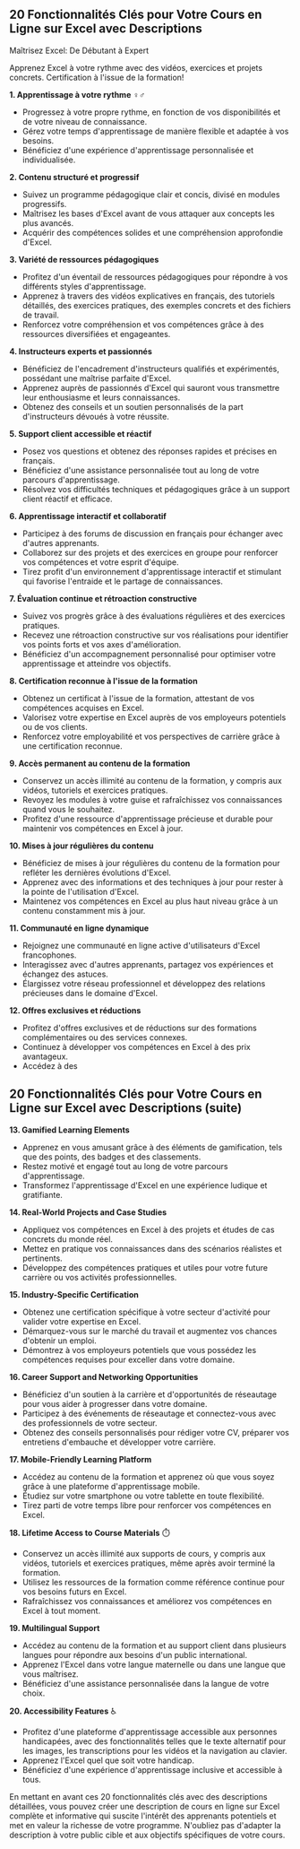 ## 20 Fonctionnalités Clés pour Votre Cours en Ligne sur Excel avec Descriptions

Maîtrisez Excel: De Débutant à Expert

Apprenez Excel à votre rythme avec des vidéos, exercices et projets concrets. Certification à l'issue de la formation!


**1. Apprentissage à votre rythme** ‍♀️‍♂️

* Progressez à votre propre rythme, en fonction de vos disponibilités et de votre niveau de connaissance.
* Gérez votre temps d'apprentissage de manière flexible et adaptée à vos besoins.
* Bénéficiez d'une expérience d'apprentissage personnalisée et individualisée.

**2. Contenu structuré et progressif**  

* Suivez un programme pédagogique clair et concis, divisé en modules progressifs.
* Maîtrisez les bases d'Excel avant de vous attaquer aux concepts les plus avancés.
* Acquérir des compétences solides et une compréhension approfondie d'Excel.

**3. Variété de ressources pédagogiques** ️

* Profitez d'un éventail de ressources pédagogiques pour répondre à vos différents styles d'apprentissage.
* Apprenez à travers des vidéos explicatives en français, des tutoriels détaillés, des exercices pratiques, des exemples concrets et des fichiers de travail.
* Renforcez votre compréhension et vos compétences grâce à des ressources diversifiées et engageantes.

**4. Instructeurs experts et passionnés** ‍‍

* Bénéficiez de l'encadrement d'instructeurs qualifiés et expérimentés, possédant une maîtrise parfaite d'Excel.
* Apprenez auprès de passionnés d'Excel qui sauront vous transmettre leur enthousiasme et leurs connaissances.
* Obtenez des conseils et un soutien personnalisés de la part d'instructeurs dévoués à votre réussite.

**5. Support client accessible et réactif**  

* Posez vos questions et obtenez des réponses rapides et précises en français.
* Bénéficiez d'une assistance personnalisée tout au long de votre parcours d'apprentissage.
* Résolvez vos difficultés techniques et pédagogiques grâce à un support client réactif et efficace.

**6. Apprentissage interactif et collaboratif**  

* Participez à des forums de discussion en français pour échanger avec d'autres apprenants.
* Collaborez sur des projets et des exercices en groupe pour renforcer vos compétences et votre esprit d'équipe.
* Tirez profit d'un environnement d'apprentissage interactif et stimulant qui favorise l'entraide et le partage de connaissances.

**7. Évaluation continue et rétroaction constructive**  

* Suivez vos progrès grâce à des évaluations régulières et des exercices pratiques.
* Recevez une rétroaction constructive sur vos réalisations pour identifier vos points forts et vos axes d'amélioration.
* Bénéficiez d'un accompagnement personnalisé pour optimiser votre apprentissage et atteindre vos objectifs.

**8. Certification reconnue à l'issue de la formation**  

* Obtenez un certificat à l'issue de la formation, attestant de vos compétences acquises en Excel.
* Valorisez votre expertise en Excel auprès de vos employeurs potentiels ou de vos clients.
* Renforcez votre employabilité et vos perspectives de carrière grâce à une certification reconnue.

**9. Accès permanent au contenu de la formation**  

* Conservez un accès illimité au contenu de la formation, y compris aux vidéos, tutoriels et exercices pratiques.
* Revoyez les modules à votre guise et rafraîchissez vos connaissances quand vous le souhaitez.
* Profitez d'une ressource d'apprentissage précieuse et durable pour maintenir vos compétences en Excel à jour.

**10. Mises à jour régulières du contenu**  

* Bénéficiez de mises à jour régulières du contenu de la formation pour refléter les dernières évolutions d'Excel.
* Apprenez avec des informations et des techniques à jour pour rester à la pointe de l'utilisation d'Excel.
* Maintenez vos compétences en Excel au plus haut niveau grâce à un contenu constamment mis à jour.

**11. Communauté en ligne dynamique**  

* Rejoignez une communauté en ligne active d'utilisateurs d'Excel francophones.
* Interagissez avec d'autres apprenants, partagez vos expériences et échangez des astuces.
* Élargissez votre réseau professionnel et développez des relations précieuses dans le domaine d'Excel.

**12. Offres exclusives et réductions**  

* Profitez d'offres exclusives et de réductions sur des formations complémentaires ou des services connexes.
* Continuez à développer vos compétences en Excel à des prix avantageux.
* Accédez à des

## 20 Fonctionnalités Clés pour Votre Cours en Ligne sur Excel avec Descriptions (suite)

**13. Gamified Learning Elements**  

* Apprenez en vous amusant grâce à des éléments de gamification, tels que des points, des badges et des classements.
* Restez motivé et engagé tout au long de votre parcours d'apprentissage.
* Transformez l'apprentissage d'Excel en une expérience ludique et gratifiante.

**14. Real-World Projects and Case Studies**  

* Appliquez vos compétences en Excel à des projets et études de cas concrets du monde réel.
* Mettez en pratique vos connaissances dans des scénarios réalistes et pertinents.
* Développez des compétences pratiques et utiles pour votre future carrière ou vos activités professionnelles.

**15. Industry-Specific Certification**  

* Obtenez une certification spécifique à votre secteur d'activité pour valider votre expertise en Excel.
* Démarquez-vous sur le marché du travail et augmentez vos chances d'obtenir un emploi.
* Démontrez à vos employeurs potentiels que vous possédez les compétences requises pour exceller dans votre domaine.

**16. Career Support and Networking Opportunities**  

* Bénéficiez d'un soutien à la carrière et d'opportunités de réseautage pour vous aider à progresser dans votre domaine.
* Participez à des événements de réseautage et connectez-vous avec des professionnels de votre secteur.
* Obtenez des conseils personnalisés pour rédiger votre CV, préparer vos entretiens d'embauche et développer votre carrière.

**17. Mobile-Friendly Learning Platform**  

* Accédez au contenu de la formation et apprenez où que vous soyez grâce à une plateforme d'apprentissage mobile.
* Étudiez sur votre smartphone ou votre tablette en toute flexibilité.
* Tirez parti de votre temps libre pour renforcer vos compétences en Excel.

**18. Lifetime Access to Course Materials** ⏱️

* Conservez un accès illimité aux supports de cours, y compris aux vidéos, tutoriels et exercices pratiques, même après avoir terminé la formation.
* Utilisez les ressources de la formation comme référence continue pour vos besoins futurs en Excel.
* Rafraîchissez vos connaissances et améliorez vos compétences en Excel à tout moment.

**19. Multilingual Support** ️

* Accédez au contenu de la formation et au support client dans plusieurs langues pour répondre aux besoins d'un public international.
* Apprenez l'Excel dans votre langue maternelle ou dans une langue que vous maîtrisez.
* Bénéficiez d'une assistance personnalisée dans la langue de votre choix.

**20. Accessibility Features** ♿️

* Profitez d'une plateforme d'apprentissage accessible aux personnes handicapées, avec des fonctionnalités telles que le texte alternatif pour les images, les transcriptions pour les vidéos et la navigation au clavier.
* Apprenez l'Excel quel que soit votre handicap.
* Bénéficiez d'une expérience d'apprentissage inclusive et accessible à tous.

En mettant en avant ces 20 fonctionnalités clés avec des descriptions détaillées, vous pouvez créer une description de cours en ligne sur Excel complète et informative qui suscite l'intérêt des apprenants potentiels et met en valeur la richesse de votre programme. N'oubliez pas d'adapter la description à votre public cible et aux objectifs spécifiques de votre cours.